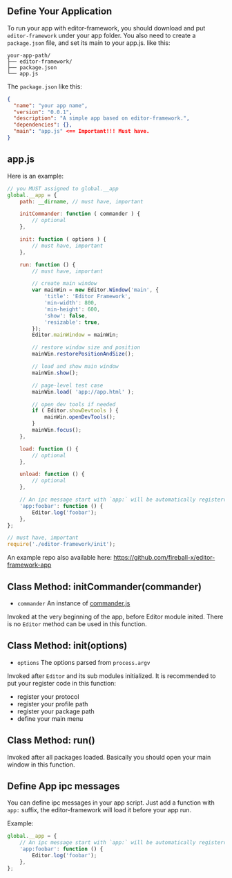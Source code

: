 ## Define Your Application

To run your app with editor-framework, you should download and put `editor-framework` under your app
folder. You also need to create a `package.json` file, and set its main to your app.js. like this:

```
your-app-path/
├── editor-framework/
├── package.json
└── app.js
```

The `package.json` like this:

```json
{
  "name": "your app name",
  "version": "0.0.1",
  "description": "A simple app based on editor-framework.",
  "dependencies": {},
  "main": "app.js" <== Important!!! Must have.
}
```

## app.js

Here is an example:

```javascript
// you MUST assigned to global.__app
global.__app = {
    path: __dirname, // must have, important

    initCommander: function ( commander ) {
        // optional
    },

    init: function ( options ) {
        // must have, important
    },

    run: function () {
        // must have, important

        // create main window
        var mainWin = new Editor.Window('main', {
            'title': 'Editor Framework',
            'min-width': 800,
            'min-height': 600,
            'show': false,
            'resizable': true,
        });
        Editor.mainWindow = mainWin;

        // restore window size and position
        mainWin.restorePositionAndSize();

        // load and show main window
        mainWin.show();

        // page-level test case
        mainWin.load( 'app://app.html' );

        // open dev tools if needed
        if ( Editor.showDevtools ) {
            mainWin.openDevTools();
        }
        mainWin.focus();
    },

    load: function () {
        // optional
    },

    unload: function () {
        // optional
    },

    // An ipc message start with `app:` will be automatically registerred
    'app:foobar': function () {
        Editor.log('foobar');
    },
};

// must have, important
require('./editor-framework/init');
```
An example repo also available here: https://github.com/fireball-x/editor-framework-app

## Class Method: initCommander(commander)

 - `commander` An instance of [commander.js](https://github.com/tj/commander.js)

Invoked at the very beginning of the app, before Editor module inited. There is no `Editor`
method can be used in this function.

## Class Method: init(options)

 - `options` The options parsed from `process.argv`

Invoked after `Editor` and its sub modules initialized. It is recommended to put your register
code in this function:

 - register your protocol
 - register your profile path
 - register your package path
 - define your main menu

## Class Method: run()

Invoked after all packages loaded. Basically you should open your main window in this function.

## Define App ipc messages

You can define ipc messages in your app script. Just add a function with `app:` suffix, the
editor-framework will load it before your app run.

Example:

```javascript
global.__app = {
    // An ipc message start with `app:` will be automatically registerred
    'app:foobar': function () {
        Editor.log('foobar');
    },
};
```
